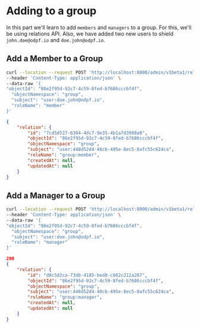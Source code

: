 # Adding to a group

In this part we'll learn to add `members` and `managers` to a group. For this, we'll be using relations API. Also, we have added two new users to shield `john.doe@odpf.io` and  `doe.john@odpf.io`.

## Add a Member to a Group

```sh
curl --location --request POST 'http://localhost:8000/admin/v1beta1/relations' \
--header 'Content-Type: application/json' \
--data-raw '{
"objectId": "86e2f95d-92c7-4c59-8fed-b7686cccbf4f",
  "objectNamespace": "group",
  "subject": "user:doe.john@odpf.io",
  "roleName": "member"
}'
```

```json
{
    "relation": {
        "id": "7cd5d527-6304-4dc7-9e35-4b1a7d3988a0",
        "objectId": "86e2f95d-92c7-4c59-8fed-b7686cccbf4f",
        "objectNamespace": "group",
        "subject": "user:448d52d4-48cb-495e-8ec5-8afc55c624ca",
        "roleName": "group:member",
        "createdAt": null,
        "updatedAt": null
    }
}
```

## Add a Manager to a Group

```sh
curl --location --request POST 'http://localhost:8000/admin/v1beta1/relations' \
--header 'Content-Type: application/json' \
--data-raw '{
"objectId": "86e2f95d-92c7-4c59-8fed-b7686cccbf4f",
  "objectNamespace": "group",
  "subject": "user:doe.john@odpf.io",
  "roleName": "manager"
}'
```

```json
200
{
    "relation": {
        "id": "d8c5d2ca-73db-4185-bed8-c802c212a287",
        "objectId": "86e2f95d-92c7-4c59-8fed-b7686cccbf4f",
        "objectNamespace": "group",
        "subject": "user:448d52d4-48cb-495e-8ec5-8afc55c624ca",
        "roleName": "group:manager",
        "createdAt": null,
        "updatedAt": null
    }
}
```